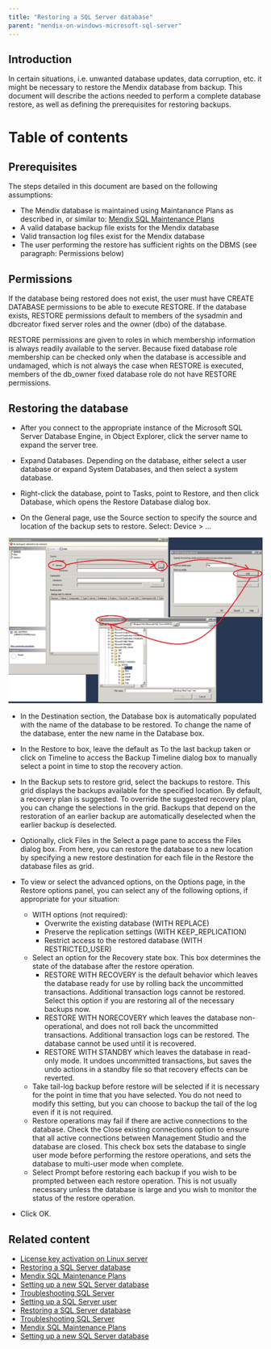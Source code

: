 ```yaml
---
title: "Restoring a SQL Server database"
parent: "mendix-on-windows-microsoft-sql-server"
---
```



## Introduction

In certain situations, i.e. unwanted database updates, data corruption, etc. it might be necessary to restore the Mendix database from backup. This document will describe the actions needed to perform a complete database restore, as well as defining the prerequisites for restoring backups.

# Table of contents

## Prerequisites

The steps detailed in this document are based on the following assumptions:

*   The Mendix database is maintained using Maintanance Plans as described in, or similar to: [Mendix SQL Maintenance Plans](mendix-sql-maintenance-plans)
*   A valid database backup file exists for the Mendix database
*   Valid transaction log files exist for the Mendix database
*   The user performing the restore has sufficient rights on the DBMS (see paragraph: Permissions below)

## Permissions

If the database being restored does not exist, the user must have CREATE DATABASE permissions to be able to execute RESTORE. If the database exists, RESTORE permissions default to members of the sysadmin and dbcreator fixed server roles and the owner (dbo) of the database.

RESTORE permissions are given to roles in which membership information is always readily available to the server. Because fixed database role membership can be checked only when the database is accessible and undamaged, which is not always the case when RESTORE is executed, members of the db_owner fixed database role do not have RESTORE permissions.

## Restoring the database

*   After you connect to the appropriate instance of the Microsoft SQL Server Database Engine, in Object Explorer, click the server name to expand the server tree.

*   Expand Databases. Depending on the database, either select a user database or expand System Databases, and then select a system database.

*   Right-click the database, point to Tasks, point to Restore, and then click Database, which opens the Restore Database dialog box.

*   On the General page, use the Source section to specify the source and location of the backup sets to restore. Select: Device > ...

![](attachments/2949337/3080851.jpg)

*   In the Destination section, the Database box is automatically populated with the name of the database to be restored. To change the name of the database, enter the new name in the Database box.

*   In the Restore to box, leave the default as To the last backup taken or click on Timeline to access the Backup Timeline dialog box to manually select a point in time to stop the recovery action.

*   In the Backup sets to restore grid, select the backups to restore. This grid displays the backups available for the specified location. By default, a recovery plan is suggested. To override the suggested recovery plan, you can change the selections in the grid. Backups that depend on the restoration of an earlier backup are automatically deselected when the earlier backup is deselected.

*   Optionally, click Files in the Select a page pane to access the Files dialog box. From here, you can restore the database to a new location by specifying a new restore destination for each file in the Restore the database files as grid.

*   To view or select the advanced options, on the Options page, in the Restore options panel, you can select any of the following options, if appropriate for your situation:
    *   WITH options (not required):
        *   Overwrite the existing database (WITH REPLACE)
        *   Preserve the replication settings (WITH KEEP_REPLICATION)
        *   Restrict access to the restored database (WITH RESTRICTED_USER)
    *   Select an option for the Recovery state box. This box determines the state of the database after the restore operation.
        *   RESTORE WITH RECOVERY is the default behavior which leaves the database ready for use by rolling back the uncommitted transactions. Additional transaction logs cannot be restored. Select this option if you are restoring all of the necessary backups now.
        *   RESTORE WITH NORECOVERY which leaves the database non-operational, and does not roll back the uncommitted transactions. Additional transaction logs can be restored. The database cannot be used until it is recovered.
        *   RESTORE WITH STANDBY which leaves the database in read-only mode. It undoes uncommitted transactions, but saves the undo actions in a standby file so that recovery effects can be reverted.
    *   Take tail-log backup before restore will be selected if it is necessary for the point in time that you have selected. You do not need to modify this setting, but you can choose to backup the tail of the log even if it is not required.
    *   Restore operations may fail if there are active connections to the database. Check the Close existing connections option to ensure that all active connections between Management Studio and the database are closed. This check box sets the database to single user mode before performing the restore operations, and sets the database to multi-user mode when complete.
    *   Select Prompt before restoring each backup if you wish to be prompted between each restore operation. This is not usually necessary unless the database is large and you wish to monitor the status of the restore operation.

*   Click OK.

## Related content

*   [License key activation on Linux server](/howtogeneral/support/license-key-activation-on-linux)
*   [Restoring a SQL Server database](restoring-a-sql-server-database)
*   [Mendix SQL Maintenance Plans](mendix-sql-maintenance-plans)
*   [Setting up a new SQL Server database](setting-up-a-new-sql-server-database)
*   [Troubleshooting SQL Server](troubleshooting-sql-server)
*   [Setting up a SQL Server user](setting-up-a-sql-server-user)
*   [Restoring a SQL Server database](/howto6/restoring-a-sql-server-database)
*   [Troubleshooting SQL Server](/howto6/troubleshooting-sql-server)
*   [Mendix SQL Maintenance Plans](/howto6/mendix-sql-maintenance-plans)
*   [Setting up a new SQL Server database](/howto6/setting-up-a-new-sql-server-database)
